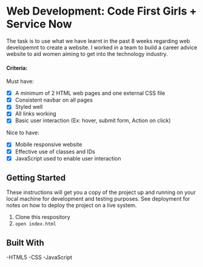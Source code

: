# Web Development: Code First Girls + Service Now

The task is to use what we have learnt in the past 8 weeks regarding web developemnt to create a website. I worked in a team to build a career advice website to aid women aiming to get into the technology industry.

#### Criteria:

Must have:
- [x] A minimum of 2 HTML web pages and one external CSS file
- [x] Consistent navbar on all pages
- [x] Styled well
- [x] All links working
- [x] Basic user interaction (Ex: hover, submit form, Action on click)

Nice to have:
- [x] Mobile responsive website
- [x] Effective use of classes and IDs
- [x] JavaScript used to enable user interaction

## Getting Started

These instructions will get you a copy of the project up and running on your local machine for development and testing purposes. See deployment for notes on how to deploy the project on a live system.

1. Clone this respository
2. `open index.html`

## Built With

-HTML5
-CSS
-JavaScript

